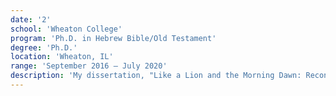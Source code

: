 ```yaml
---
date: '2'
school: 'Wheaton College'
program: 'Ph.D. in Hebrew Bible/Old Testament'
degree: 'Ph.D.'
location: 'Wheaton, IL'
range: 'September 2016 – July 2020'
description: 'My dissertation, "Like a Lion and the Morning Dawn: Reconceiving Yahweh through the Metaphors of Hosea 4–14," was completed under the supervision of Dr. Danny M. Carroll R. (Rodas) and will be published in 2023 with SBL Press as "Hosea''s God: A Metaphorical Theology."'
---
```

